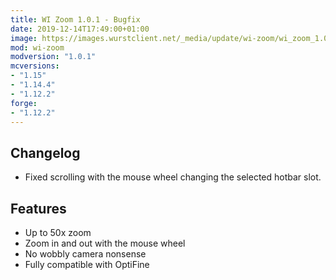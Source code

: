```yaml
---
title: WI Zoom 1.0.1 - Bugfix
date: 2019-12-14T17:49:00+01:00
image: https://images.wurstclient.net/_media/update/wi-zoom/wi_zoom_1.0.1_540p.webp
mod: wi-zoom
modversion: "1.0.1"
mcversions:
- "1.15"
- "1.14.4"
- "1.12.2"
forge:
- "1.12.2"
---
```

## Changelog

- Fixed scrolling with the mouse wheel changing the selected hotbar slot.

## Features

- Up to 50x zoom
- Zoom in and out with the mouse wheel
- No wobbly camera nonsense
- Fully compatible with OptiFine
